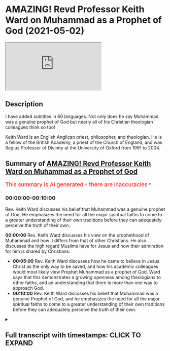 # AMAZING! Revd Professor Keith Ward on Muhammad as a Prophet of God (2021-05-02)

<iframe loading='lazy' allow='autoplay' src='https://www.youtube.com/embed/FkeoGRT_ATE'></iframe>

## Description

I have added subtitles in 60 languages.
Not only does he say Muhammad was a genuine prophet of God but nearly all of his Christian theologian colleagues think so too!

Keith Ward is an English Anglican priest, philosopher, and theologian. He is a fellow of the British Academy, a priest of the Church of England, and was Regius Professor of Divinity at the University of Oxford from 1991 to 2004.

## Summary of [AMAZING! Revd Professor Keith Ward on Muhammad as a Prophet of God](https://www.youtube.com/watch?v=FkeoGRT_ATE)

<span style="color:red; font-size:125%">This summary is AI generated - there are inaccuracies</span> *

### <a onclick="modifyYTiframeseektime('0')">00:00:00-00:10:00</a>

Rev. Keith Ward discusses his belief that Muhammad was a genuine prophet of God. He emphasizes the need for all the major spiritual faiths to come to a greater understanding of their own traditions before they can adequately perceive the truth of their own.

**<a onclick="modifyYTiframeseektime('0')">00:00:00</a>** Rev. Keith Ward discusses his view on the prophethood of Muhammad and how it differs from that of other Christians. He also discusses the high regard Muslims have for Jesus and how their admiration for him is shared by Christians.

* **<a onclick="modifyYTiframeseektime('300')">00:05:00</a>** Rev. Keith Ward discusses how he came to believe in Jesus Christ as the only way to be saved, and how his academic colleagues would most likely view Prophet Muhammad as a prophet of God. Ward says that this demonstrates a growing openness among theologians to other faiths, and an understanding that there is more than one way to approach God.
* **<a onclick="modifyYTiframeseektime('600')">00:10:00</a>** Rev. Keith Ward discusses his belief that Muhammad was a genuine Prophet of God, and he emphasizes the need for all the major spiritual faiths to come to a greater understanding of their own traditions before they can adequately perceive the truth of their own.

<details><summary><h2>Full transcript with timestamps: CLICK TO EXPAND</h2></summary>

<a onclick="modifyYTiframeseektime('0')">0:00:00</a> What do you as a Christian theologian
make of the prophethood of Muhammad?
<a onclick="modifyYTiframeseektime('5')">0:00:05</a> Do you have any thoughts about that?  
<a onclick="modifyYTiframeseektime('10')">0:00:10</a> I do think Muhammad was a genuine
Prophet of God and that he was raised up by God
<a onclick="modifyYTiframeseektime('18')">0:00:18</a> and that the Quran is in some way an expression
of God's Revelation. So I do think that  
<a onclick="modifyYTiframeseektime('33')">0:00:33</a> I am a Christian, I'm a follower of Jesus,
so clearly I'm not a Muslim but
<a onclick="modifyYTiframeseektime('39')">0:00:39</a> I would I think I'm totally opposed to people who
misunderstand Islam as a rejection of Christianity.
<a onclick="modifyYTiframeseektime('49')">0:00:49</a> I think that is not true. I think Islam would as
I see it and Muhammad I don't think he knew much
<a onclick="modifyYTiframeseektime('56')">0:00:56</a> about Christianity. I would have thought he was
opposed to some of the views of Christians that he
<a onclick="modifyYTiframeseektime('62')">0:01:02</a> knew about and I think that's true, but I don't
hold any of those views. In fact and none of my
<a onclick="modifyYTiframeseektime('68')">0:01:08</a> colleagues do. So there are differences,
I mean there are clear differences but I
<a onclick="modifyYTiframeseektime('76')">0:01:16</a> think he was a genuine, Muhammed was a genuine Prophet
of one God who stand against a sort of
<a onclick="modifyYTiframeseektime('87')">0:01:27</a> popularized Christian version of there being three
<a onclick="modifyYTiframeseektime('91')">0:01:31</a> gods or let's see three different things in god,
was correct he was justified in this so I
<a onclick="modifyYTiframeseektime('99')">0:01:39</a> see the difference between
a school of Islam and a school of Christianity has
<a onclick="modifyYTiframeseektime('107')">0:01:47</a> about the same sort of difference as a difference
between me and conservative Evangelical Christians.
<a onclick="modifyYTiframeseektime('117')">0:01:57</a> That there are differences I can live with those
I can respect those who differ from me and I
<a onclick="modifyYTiframeseektime('124')">0:02:04</a> think we have so I am not infallible so I'm
not saying that I know that I'm right, to use
<a onclick="modifyYTiframeseektime('131')">0:02:11</a> an expression from the Quran 'God will decide
who is right' but you have to go along with your
<a onclick="modifyYTiframeseektime('137')">0:02:17</a> own feelings so I follow Jesus because I
think he was a human expression of the wisdom
<a onclick="modifyYTiframeseektime('146')">0:02:26</a> and love of God and the main message of that
is that God loves without exception everyone.
<a onclick="modifyYTiframeseektime('154')">0:02:34</a> There are Christians who don't believe that, there
are Muslims who do believe that, right but wouldn't
<a onclick="modifyYTiframeseektime('161')">0:02:41</a> use words like Incarnation or the Trinity etc some
certain forbidden terms but if you accept that
<a onclick="modifyYTiframeseektime('170')">0:02:50</a> religious language is fluid and that all of us are
unable to comprehend the nature of God precisely
<a onclick="modifyYTiframeseektime('179')">0:02:59</a> I think islam and Christianity shouldn't
really be regarded as two different religions. I
<a onclick="modifyYTiframeseektime('185')">0:03:05</a> think they're two different ways of approaching
God and I'm nearer to many Muslims than I am
<a onclick="modifyYTiframeseektime('193')">0:03:13</a> to many Christians. So that's a very interesting
answer can I ask this question it's really
<a onclick="modifyYTiframeseektime('200')">0:03:20</a> really on behalf of i know some of the muslim
viewers audience will want me to ask this.
<a onclick="modifyYTiframeseektime('206')">0:03:26</a> Muslims also have a very high regard for Jesus
clearly yes and see him as a an incredibly
<a onclick="modifyYTiframeseektime('214')">0:03:34</a> wonderful human being who expressed the love of
God to the outcasts and the sinners and so on and
<a onclick="modifyYTiframeseektime('219')">0:03:39</a> and that's all wonderful, so your admiration for
Jesus is shared by Muslims too, or they may be
<a onclick="modifyYTiframeseektime('227')">0:03:47</a> expressed slightly differently of course. He's
not seen as an Icon into God that we pray through
<a onclick="modifyYTiframeseektime('232')">0:03:52</a> of course but they would wonder the question
would be 'Why aren't you a Muslim?' If you accept it
<a onclick="modifyYTiframeseektime('240')">0:04:00</a> in that mindset if you accept that Muhammad
is a prophet of God and you believe in one god
<a onclick="modifyYTiframeseektime('245')">0:04:05</a> god sent jesus that is virtually a definition of
what a muslim believes anyway um so they would
<a onclick="modifyYTiframeseektime('252')">0:04:12</a> ask why aren't you a muslim and and saying
you're a christian is not an answer because
<a onclick="modifyYTiframeseektime('257')">0:04:17</a> for the reasons you mentioned muslims can already
encompass that understanding as well that he
<a onclick="modifyYTiframeseektime('261')">0:04:21</a> is someone who expresses the love of God to
you and the wisdom of God in a
<a onclick="modifyYTiframeseektime('265')">0:04:25</a> very special way, you know many sufi muslims could
say yeah absolutely we agree with you but we're
<a onclick="modifyYTiframeseektime('270')">0:04:30</a> muslims so the question is 'Why are you not
a Muslim?' That's the question. Well it's like
<a onclick="modifyYTiframeseektime('276')">0:04:36</a> asking me why i'm an Anglican or an Episcopalian
rather than a Methodist um because that's the way
<a onclick="modifyYTiframeseektime('287')">0:04:47</a> of thinking of God which has i feel demanded
my loyalty. So it's a bit like saying why
<a onclick="modifyYTiframeseektime('299')">0:04:59</a> do you uh prefer one view of philosophy to another
view of philosophy and you say well because
<a onclick="modifyYTiframeseektime('308')">0:05:08</a> that that's the way that seems right to me that
attracts me to demands my loyalty and once your
<a onclick="modifyYTiframeseektime('315')">0:05:15</a> loyalty is demanded well i said this for a muslim
too of course you stay true to what has revealed
<a onclick="modifyYTiframeseektime('322')">0:05:22</a> god to you so i say all right the end why i'm a
christian is because i have personally experienced
<a onclick="modifyYTiframeseektime('329')">0:05:29</a> i believe that i have personally experienced
the presence of jesus christ actually um
<a onclick="modifyYTiframeseektime('337')">0:05:37</a> affecting what i feel and think. And
so i have no alternative you know this is
<a onclick="modifyYTiframeseektime('345')">0:05:45</a> this is the this is the person who has revealed
god to me personally but i so i'm not denying
<a onclick="modifyYTiframeseektime('350')">0:05:50</a> that muslims can have god revealed to them
in a different way and i honor that way
<a onclick="modifyYTiframeseektime('356')">0:05:56</a> but it's not my way that's not i would like
to try to understand it more that's true
<a onclick="modifyYTiframeseektime('361')">0:06:01</a> and be much in affinity with the Muslim
world of thought but it's just not the way
<a onclick="modifyYTiframeseektime('371')">0:06:11</a> that it's happened for me it's not my it's not
my not part of my autobiography. A
<a onclick="modifyYTiframeseektime('379')">0:06:19</a> supplementary question to that it just occurred
to me you acknowledged that Muhammad is
<a onclick="modifyYTiframeseektime('384')">0:06:24</a> a prophet, in your in your knowledge of your
colleagues in in Christian theology globally
<a onclick="modifyYTiframeseektime('389')">0:06:29</a> how widespread is that view do you think
that Mohammed was a prophet of God amongst your
<a onclick="modifyYTiframeseektime('397')">0:06:37</a> academic colleagues who are christian theologians?
I think it's almost universally accepted, I mean as
<a onclick="modifyYTiframeseektime('403')">0:06:43</a> you know even I suppose Roman Catholics are
on the whole more conservative than i would be
<a onclick="modifyYTiframeseektime('409')">0:06:49</a> as an episcopalian but they now officially
believe that uh islam is a revelation of god and
<a onclick="modifyYTiframeseektime('417')">0:06:57</a> that that's Vatican II, official electoration so
i think it was my colleagues would undoubtedly
<a onclick="modifyYTiframeseektime('426')">0:07:06</a> say that. I mean I know lots of
Christians wouldn't. But no well that's
<a onclick="modifyYTiframeseektime('431')">0:07:11</a> why i meant theologians, particularly those
who know theologians would all accept  
<a onclick="modifyYTiframeseektime('442')">0:07:22</a> but you know the truth yeah well if you're
asking the question how influential are
<a onclick="modifyYTiframeseektime('448')">0:07:28</a> theologians on most christians
the answer is not in this matter  
<a onclick="modifyYTiframeseektime('454')">0:07:34</a> yeah, no I there's some of you input
yeah anyway but that's interesting that
<a onclick="modifyYTiframeseektime('459')">0:07:39</a> that will come as quite a a revelation
and a quite a shocking thing to say that
<a onclick="modifyYTiframeseektime('464')">0:07:44</a> uh in your experience most of your academic
christian theological colleagues who are
<a onclick="modifyYTiframeseektime('469')">0:07:49</a> not catholics would actually see muhammad as a
Prophet of God. Yes, yes, I think that's true. That's
<a onclick="modifyYTiframeseektime('476')">0:07:56</a> remarkable! That I didn't know actually it was
a genuine question of mine um that's interesting
<a onclick="modifyYTiframeseektime('481')">0:08:01</a> so that that suggests a certain openness to other
faiths and and overcoming these cultural barriers
<a onclick="modifyYTiframeseektime('486')">0:08:06</a> and looking beyond our own comfort zones and and
recognizing patterns of commonality and similar
<a onclick="modifyYTiframeseektime('492')">0:08:12</a> spiritual dynamics and spiritual realities across
the boundaries between religions and theologians
<a onclick="modifyYTiframeseektime('498')">0:08:18</a> today are well equipped to do that in
our world in our global village perhaps.  
<a onclick="modifyYTiframeseektime('507')">0:08:27</a> I know you will know the work of Wilfred Cantwell Smith
who was the founder of Harvard University's Center for the Study of World Religions,
<a onclick="modifyYTiframeseektime('513')">0:08:33</a> and he was an expert on islam that was his scholarly
<a onclick="modifyYTiframeseektime('519')">0:08:39</a> field uh and he he actually recommended
that we should stop using the word religion
<a onclick="modifyYTiframeseektime('525')">0:08:45</a> as though there were different blocks of huge
beliefs which everybody who's a christian has this
<a onclick="modifyYTiframeseektime('532')">0:08:52</a> block and everybody who's a muslim has that block
and we just should talk about ways of faith and
<a onclick="modifyYTiframeseektime('538')">0:08:58</a> ways of approaching god and um i mean sympathy
with that i think talking about a religion
<a onclick="modifyYTiframeseektime('546')">0:09:06</a> you know some of my some of the christians
i know don't believe anything that i believe
<a onclick="modifyYTiframeseektime('552')">0:09:12</a> except they use the word jesus but
they're talking about somebody else.
<a onclick="modifyYTiframeseektime('557')">0:09:17</a> I think that this speaks of a yawning chasm shall
we say between your world in that sense uh of the
<a onclick="modifyYTiframeseektime('564')">0:09:24</a> academic theologians and certainly many in the
pew say in the united states and and um africa
<a onclick="modifyYTiframeseektime('569')">0:09:29</a> and other parts of the world where that they
are exclusivists to the absolute you know only
<a onclick="modifyYTiframeseektime('575')">0:09:35</a> i hear this all the time, only jesus will lead
you to god and i say well okay so moses didn't
<a onclick="modifyYTiframeseektime('581')">0:09:41</a> know jesus is he damned because you've got to
believe in jesus to be saved well what about all
<a onclick="modifyYTiframeseektime('584')">0:09:44</a> the prophets they didn't know and i'm not quite
sure what the answer they give to that but it's
<a onclick="modifyYTiframeseektime('588')">0:09:48</a> a very uh binary absolutist exclusive world view
which is a million miles from your own of course
<a onclick="modifyYTiframeseektime('596')">0:09:56</a> and it's a million miles away from uh saying that
jesus is the savior of the world not of one little
<a onclick="modifyYTiframeseektime('606')">0:10:06</a> group within the world and of course people like
ME and again most most of my academic colleagues
<a onclick="modifyYTiframeseektime('614')">0:10:14</a> would in general agree with this we would say
that the savior of the world is of course god
<a onclick="modifyYTiframeseektime('621')">0:10:21</a> and it's only insofar as jesus mediates god that
jesus is the savior of the world and we believe
<a onclick="modifyYTiframeseektime('626')">0:10:26</a> he does mediate god so we can say that but we're
not excluding everybody else because god wants to
<a onclick="modifyYTiframeseektime('632')">0:10:32</a> save the whole world and i'm very clear about that
and i think some of my muslim friends and i have
<a onclick="modifyYTiframeseektime('642')">0:10:42</a> been have a close association with
the Oxford Islamic Centre and i think  
<a onclick="modifyYTiframeseektime('651')">0:10:51</a> most of them i think believe that too.
<a onclick="modifyYTiframeseektime('655')">0:10:55</a> I just want to say thank you
very much indeed for your time and um  
<a onclick="modifyYTiframeseektime('663')">0:11:03</a> it was really really fascinating and i know
uh many muslims um will be very interested
<a onclick="modifyYTiframeseektime('669')">0:11:09</a> in what you've said but in clarifying because
we're often used to uh fundamentalist christians
<a onclick="modifyYTiframeseektime('674')">0:11:14</a> having a go and to hear an alternative
voice of which your voice is certainly
<a onclick="modifyYTiframeseektime('681')">0:11:21</a> more more representative of
christianity i think than the harsh extremism
<a onclick="modifyYTiframeseektime('688')">0:11:28</a> that we hear of it's good that muslims
hear this and you're more openness to
<a onclick="modifyYTiframeseektime('695')">0:11:35</a> islam as well to be frank so um yeah thank you
so much. I actually think Paul that until
<a onclick="modifyYTiframeseektime('703')">0:11:43</a> all the the major developed spiritual faiths
of the world i include india and buddhism
<a onclick="modifyYTiframeseektime('711')">0:11:51</a> and forms of hinduism in this too until they come
to a greater understanding of their own historical
<a onclick="modifyYTiframeseektime('719')">0:11:59</a> perspective and development and and shared
goals and their differences as well and but
<a onclick="modifyYTiframeseektime('726')">0:12:06</a> have a sympathetic appreciation of that until that
happens uh we're not going to adequately perceive
<a onclick="modifyYTiframeseektime('734')">0:12:14</a> the truth of our own tradition that we belong
to. Yes, excellent. Well thank you very much and
<a onclick="modifyYTiframeseektime('741')">0:12:21</a> i'm going to end the discussion now and
and thank you everyone for listening in and
<a onclick="modifyYTiframeseektime('747')">0:12:27</a> please leave your comments and your thoughts as well. Until next time. Thank you. I do think
<a onclick="modifyYTiframeseektime('754')">0:12:34</a> that Muhammad was a genuine Prophet of God. I do
think that Muhammad was a genuine Prophet of God.  

</details>
